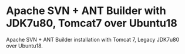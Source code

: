 # Apache SVN + ANT Builder with JDK7u80, Tomcat7 over Ubuntu18

Apache SVN + ANT Builder installation with Tomcat 7, Legacy JDK7u80 over Ubuntu18.